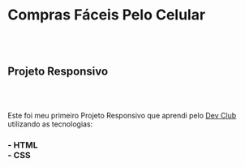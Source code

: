 
<h1>Compras Fáceis Pelo Celular </h1>
<br>
<br>
<h2> Projeto Responsivo </h2>
<br>
<br> 
<p> Este foi meu primeiro Projeto Responsivo que aprendi pelo <a href="https://rodolfomori.com.br/devclub">Dev Club</a> <br>
utilizando as tecnologias:</p>
<h3>
- HTML 
<br>
- CSS
</h3>
<br>

